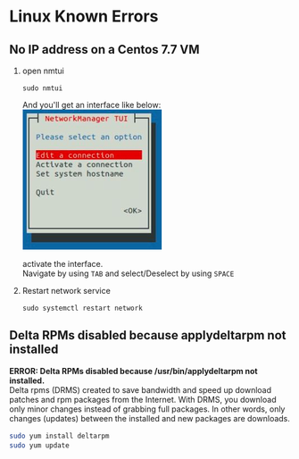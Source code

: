 # Linux Known Errors
## No IP address on a Centos 7.7 VM
1. open nmtui 
   ```
   sudo nmtui
   ```
   And you'll get an interface like below:  
   ![img](https://github.com/bhaaskara/Linux/blob/fa502c2aaa5dbd5671ac702c033ec6bb10bc411e/images/centosnmtui.JPG)
   
   activate the interface.  
   Navigate by using `TAB` and select/Deselect by using `SPACE`  
2. Restart network service
   ```
   sudo systemctl restart network
   ```

## Delta RPMs disabled because applydeltarpm not installed  
**ERROR: Delta RPMs disabled because /usr/bin/applydeltarpm not installed.**  
Delta rpms (DRMS) created to save bandwidth and speed up download patches and rpm packages from the Internet. With DRMS, you download only minor changes instead of grabbing full packages. In other words, only changes (updates) between the installed and new packages are downloads.  

```sh
sudo yum install deltarpm
sudo yum update
```
